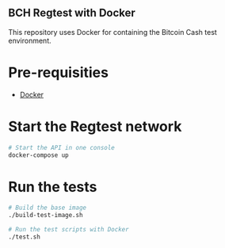 ## BCH Regtest with Docker

This repository uses Docker for containing the Bitcoin Cash test environment.

# Pre-requisities

* [Docker](https://www.docker.com/)

# Start the Regtest network

```bash
# Start the API in one console
docker-compose up
```

# Run the tests

```bash
# Build the base image
./build-test-image.sh

# Run the test scripts with Docker
./test.sh
```
